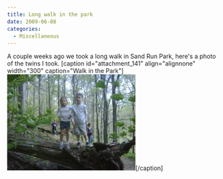 ```yaml
---
title: Long walk in the park
date: 2009-06-08
categories: 
  - Miscellaneous
---
```


A couple weeks ago we took a long walk in Sand Run Park, here's a photo of the twins I took. \[caption id="attachment\_141" align="alignnone" width="300" caption="Walk in the Park"\]![Walk in the Park](images/img00006-20090510-1628-300x225.jpg "Walk in the Park")\[/caption\]
